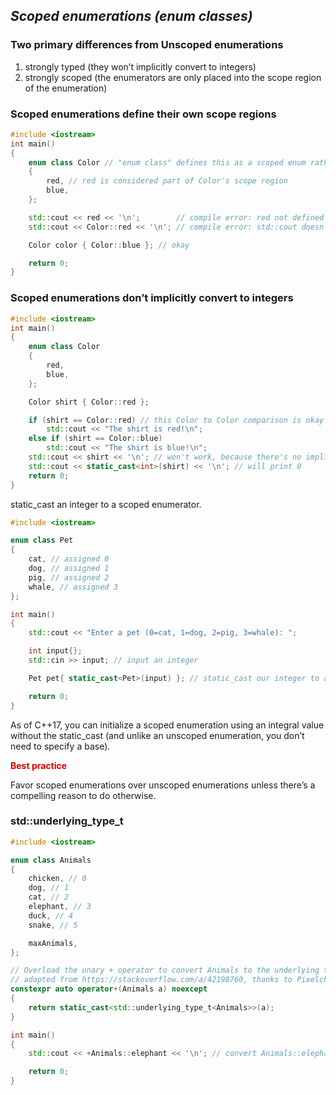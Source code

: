 ## ***Scoped enumerations (enum classes)***
### Two primary differences from Unscoped enumerations
1. strongly typed (they won’t implicitly convert to integers) 
2. strongly scoped (the enumerators are only placed into the scope region of the enumeration)
### Scoped enumerations define their own scope regions
```cpp
#include <iostream>
int main()
{
    enum class Color // "enum class" defines this as a scoped enum rather than an unscoped enum
    {
        red, // red is considered part of Color's scope region
        blue,
    };

    std::cout << red << '\n';        // compile error: red not defined in this scope region
    std::cout << Color::red << '\n'; // compile error: std::cout doesn't know how to print this (will not implicitly convert to int)

    Color color { Color::blue }; // okay

    return 0;
}
```
### Scoped enumerations don’t implicitly convert to integers
```cpp
#include <iostream>
int main()
{
    enum class Color
    {
        red,
        blue,
    };

    Color shirt { Color::red };

    if (shirt == Color::red) // this Color to Color comparison is okay
        std::cout << "The shirt is red!\n";
    else if (shirt == Color::blue)
        std::cout << "The shirt is blue!\n";
    std::cout << shirt << '\n'; // won't work, because there's no implicit conversion to int
    std::cout << static_cast<int>(shirt) << '\n'; // will print 0
    return 0;
}
```
static_cast an integer to a scoped enumerator.
```cpp
#include <iostream>

enum class Pet
{
    cat, // assigned 0
    dog, // assigned 1
    pig, // assigned 2
    whale, // assigned 3
};

int main()
{
    std::cout << "Enter a pet (0=cat, 1=dog, 2=pig, 3=whale): ";

    int input{};
    std::cin >> input; // input an integer

    Pet pet{ static_cast<Pet>(input) }; // static_cast our integer to a Pet

    return 0;
}
```
As of C++17, you can initialize a scoped enumeration using an integral value without the static_cast (and unlike an unscoped enumeration, you don’t need to specify a base).

<font color="#dd0000">**Best practice**</font>

Favor scoped enumerations over unscoped enumerations unless there’s a compelling reason to do otherwise.

### std::underlying_type_t
```cpp
#include <iostream>

enum class Animals
{
    chicken, // 0
    dog, // 1
    cat, // 2
    elephant, // 3
    duck, // 4
    snake, // 5

    maxAnimals,
};

// Overload the unary + operator to convert Animals to the underlying type
// adapted from https://stackoverflow.com/a/42198760, thanks to Pixelchemist for the idea
constexpr auto operator+(Animals a) noexcept
{
    return static_cast<std::underlying_type_t<Animals>>(a);
}

int main()
{
    std::cout << +Animals::elephant << '\n'; // convert Animals::elephant to an integer using unary operator+

    return 0;
}
```
